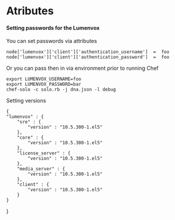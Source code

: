 
# Atributes


#### Setting passwords for the Lumenvox

You can set passwords via attributes

    node['lumenvox']['client']['authentication_username']  =  foo
    node['lumenvox']['client']['authentication_password']  =  foo

Or you can pass then in via environment prior to running Chef

    export LUMENVOX_USERNAME=foo
    export LUMENVOX_PASSWORD=bar
    chef-solo -c solo.rb -j dna.json -l debug


Setting versions

    {
    "lumenvox" : { 
        "sre" : { 
            "version" : "10.5.300-1.el5"
        },
        "core" : { 
            "version" : "10.5.300-1.el5" 
        },
        "license_server" : { 
            "version" : "10.5.300-1.el5" 
        },
        "media_server" : { 
            "version" : "10.5.300-1.el5" 
        }, 
        "client" : {
            "version" : "10.5.300-1.el5" 
        }
    }
}
